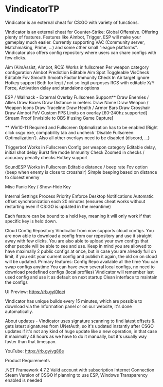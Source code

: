 # VindicatorTP
Vindicator is an external cheat for CS:GO with variety of functions.

Vindicator is an external cheat for Counter-Strike: Global Offensive. Offering plenty of features. Features like Aimbot, Trigger, ESP will make your gameplay much easier. Currently supporting VAC (Community server, Matchmaking, Prime, ...) and some other small "league platforms". Vindicator also offers config repository where users can share configs with few clicks.

Aim (AimAssist, Aimbot, RCS)
Works in fullscreen
Per weapon category configuration
Aimbot Prediction
Editable Aim Spot
Toggleable VisCheck
Editable Fov
Smooth
Smooth Factor
Immunity Check
In Air target ignore
Hotkey support
Both for legit / not so legit purposes
RCS with editable X/Y Force, Activation delay and standalone options

ESP / Wallhack - External Overlay
Fullscreen Support**
Draw Enemies / Allies
Draw Boxes
Draw Distance in meters
Draw Name
Draw Weapon / Weapon Icons
Draw Traceline
Draw Health / Armor Bars
Draw Crosshair
Draw Aimbot FoV
Custom FPS Limits on overlay [60-240hz supported]
Stream Proof [invisible to OBS if using Game Capture]

** Win10-11 Required and Fullscreen Optimalization has to be enabled (Right click csgo.exe, compability tab and uncheck 'Disable Fullscreen Optimalization'). Also all other overlays need to be disabled (discord, ...)


Triggerbot
Works in Fullscreen
Config per weapon category
Editable delay, initial shot delay
Burst fire mode
Immunity Check
Zoomed in checks / accuracy penalty checks
Hotkey support

SoundESP
Works in Fullscreen
Editable distance / beep rate
Fov option (beep when enemy is close to crosshair)
Simple beeping based on distance to closest enemy

Misc
Panic Key / Show-Hide Key

Internal Settings
Process Priority Enforce
Desktop Notifications
Automatic offset synchronization each 20 minutes (ensures cheat works without restarting even if CS:GO is updated in the meantime)

Each feature can be bound to a hold key, meaning it will only work if that specific key is held down.

Cloud Config Repository
Vindicator from now supports cloud configs. You are now able to download a config from our repository and use it straight away with few clicks. You are also able to upload your own configs that other people will be able to see and use. Keep in mind you are allowed to have maximally 2 public configs at once, but in case you are already full on limit, if you edit your current config and publish it again, the old on on cloud will be updated. Primary features:
Config Repo available all the time
You can swap configs anytime
You can have even several local configs, no need to download predefined configs (local profiles)
Vindicator will remember last used config and use it as default on next startup
Clean interface to maintain the configs

UI Preview: https://rb.gy/0lcei

Vindicator has unique builds every 15 minutes, which are possible to download via the Information panel or on our website, it's done automatically.

About updates - Vindicator uses signature scanning to find latest offsets & gets latest signatures from UNetAuth, so it's updated instantly after CSGO updates if it's not any kind of huge update like a new operation, in that case it maximally 48 hours as we have to do it manually, but it's usually way faster than that timespan.

YouTube: https://rb.gy/vg86e

Product Requirements

.NET Framework 4.7.2
Valid account with subscription
Internet Connection
Steam Version of CSGO
If planning to use ESP, Windows Transparency enabled is needed
